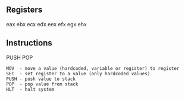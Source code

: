 ## Registers

eax
ebx
ecx
edx
eex
efx
egx
ehx

## Instructions

PUSH
POP

```
MOV  - move a value (hardcoded, variable or register) to register
SET  - set register to a value (only hardcoded values)
PUSH - push value to stack
POP  - pop value from stack
HLT  - halt system
```